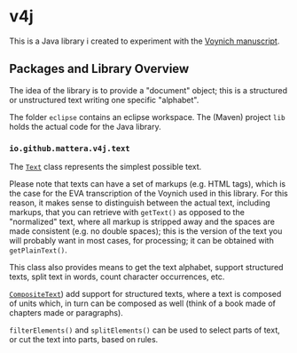 # v4j

This is a Java library i created to experiment with the [Voynich manuscript](https://en.wikipedia.org/wiki/Voynich_manuscript).

## Packages and Library Overview

The idea of the library is to provide a "document" object; this is a structured or unstructured
text writing one specific "alphabet".

The folder ```eclipse``` contains an eclipse workspace. The (Maven) project ```lib``` holds the actual code for the Java library.

### ```io.github.mattera.v4j.text```

The [```Text```](https://github.com/mzattera/v4j/blob/b18dbf03ee65fdd3635bdc35ed04430a60276df1/eclipse/lib/src/main/java/io/github/mattera/v4j/text/Text.java) class represents the 
simplest possible text.

Please note that texts can have a set of markups (e.g. HTML tags), which is the case for the EVA transcription of the Voynich used in this library.
For this reason, it makes sense to distinguish between the actual text, including markups, that you can retrieve with ```getText()``` as opposed 
to the "normalized" text, where all markup is stripped away and  the spaces are made consistent (e.g. no double spaces); this is the version
of the text you will probably want in most cases, for processing; it can be obtained with ```getPlainText()```.

This class also provides means to get the text alphabet, support structured texts, split text in words, count character occurrences, etc.

[```CompositeText```](https://github.com/mzattera/v4j/blob/f09e3b0b7f1e4729570963e0e9c473df3ecadfc9/eclipse/lib/src/main/java/io/github/mattera/v4j/text/CompositeText.java))
add support for structured texts, where a text is composed of units which, in turn can be composed as well (think of a book made of chapters made or paragraphs).

```filterElements()``` and ```splitElements()``` can be used to select parts of text, or cut the text into parts, based on rules.


